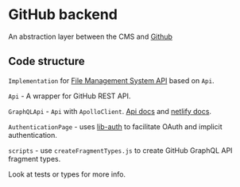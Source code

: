 # GitHub backend

An abstraction layer between the CMS and [Github](https://docs.github.com/en/rest)

## Code structure

`Implementation` for [File Management System API](https://github.com/decaporg/decap-cms/tree/master/packages/decap-cms-lib-util/README.md) based on `Api`.

`Api` - A wrapper for GitHub REST API.

`GraphQLApi` - `Api` with `ApolloClient`. [Api docs](https://docs.github.com/en/graphql) and [netlify docs](https://www.decapcms.org/docs/beta-features/#github-graphql-api).

`AuthenticationPage` -  uses [lib-auth](https://github.com/decaporg/decap-cms/tree/master/packages/decap-cms-lib-auth/README.md) to facilitate OAuth and implicit authentication.

`scripts` -  use `createFragmentTypes.js` to create GitHub GraphQL API fragment types.

Look at tests or types for more info.
